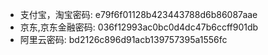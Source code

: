 - 支付宝，淘宝密码:  e79f6f01128b423443788d6b86087aae
- 京东,京东金融密码:  036f12993ac0bc0d4dc47b6ccff901db
- 阿里云密码: bd2126c896d91acb139757395a1556fc